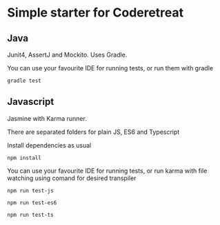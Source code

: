 # Simple starter for Coderetreat

## Java

Junit4, AssertJ and Mockito. Uses Gradle.

You can use your favourite IDE for running tests, or run them with gradle

```
gradle test
```


## Javascript

Jasmine with Karma runner. 

There are separated folders for plain JS, ES6 and Typescript

Install dependencies as usual

``` 
npm install
```

You can use your favourite IDE for running tests, or run karma with file watching using comand for desired transpiler

```
npm run test-js

npm run test-es6

npm run test-ts
```


